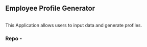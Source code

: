 ## Employee Profile Generator

![]()

This Application allows users to input data and generate profiles.

### Repo - 
